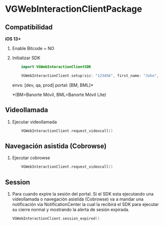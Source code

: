 # VGWebInteractionClientPackage

## Compatibilidad
**iOS 13+**

1. Enable Bitcode = NO
2. Initializar SDK

    ```Swift
		import VGWebInteractionClientSDK

		VGWebInteractionClient.setup(sic: "123456", first_name: "John", last_name: "Doe", env: "qa", portal: "BM")
    ```

    envs: [dev, qa, prod]
    portal: [BM, BML]*

    *(BM=Banorte Móvil, BML=Banorte Móvil Lite)

## Videollamada
1. Ejecutar videollamada

    ```Swift
		VGWebInteractionClient.request_videocall()
    ```
    
## Navegación asistida (Cobrowse)
1. Ejecutar cobrowse

	```Swift
		VGWebInteractionClient.request_videocall()
	```

## Session
1. Para cuando expire la sesión del portal. Si el SDK esta ejecutando una videollamada o navegación asistida (Cobrowse) va a mandar una notificación via NotificationCenter la cual la recibirá el SDK para ejecutar su cierre normal y mostrando la alerta de sesión expirada.

    ```Swift
    VGWebInteractionClient.session_expired()
    ```

